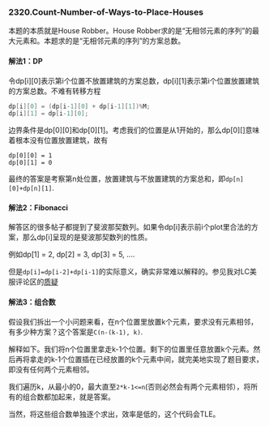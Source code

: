 ### 2320.Count-Number-of-Ways-to-Place-Houses

本题的本质就是House Robber。House Robber求的是“无相邻元素的序列”的最大元素和。本题求的是“无相邻元素的序列”的方案总数。

#### 解法1：DP
令dp[i][0]表示第i个位置不放置建筑的方案总数，dp[i][1]表示第i个位置放置建筑的方案总数。不难有转移方程
```cpp
dp[i][0] = (dp[i-1][0] + dp[i-1][1])%M;
dp[i][1] = dp[i-1][0];
```
边界条件是dp[0][0]和dp[0][1]。考虑我们的位置是从1开始的，那么dp[0][]意味着根本没有位置放置建筑，故有
```
dp[0][0] = 1
dp[0][1] = 0
```
最终的答案是考察第n处位置，放置建筑与不放置建筑的方案总和，即```dp[n][0]+dp[n][1]```.

#### 解法2：Fibonacci 
解答区的很多帖子都提到了斐波那契数列。如果令dp[i]表示前i个plot里合法的方案，那么dp[i]呈现的是斐波那契数列的性质。

例如dp[1] = 2, dp[2] = 3, dp[3] = 5, ....

但是```dp[i]=dp[i-2]+dp[i-1]```的实际意义，确实非常难以解释的。参见我对LC美服评论区的[质疑](https://leetcode.com/problems/count-number-of-ways-to-place-houses/discuss/2203989/So-far-I-do-not-see-a-correct-explanation-why-the-result-is-a-Fibo-series)

#### 解法3：组合数
假设我们拆出一个小问题来看，在n个位置里放置k个元素，要求没有元素相邻，有多少种方案？这个答案是```C(n-(k-1), k)```.

解释如下。我们将n个位置里拿走k-1个位置。剩下的位置里任意放置k个元素。然后再将拿走的k-1个位置插在已经放置的k个元素中间，就完美地实现了题目要求，即没有任何两个元素相邻。

我们遍历k，从最小的0，最大直至```2*k-1<=n```(否则必然会有两个元素相邻），将所有的组合数都加起来，就是答案。

当然，将这些组合数单独逐个求出，效率是低的，这个代码会TLE。
